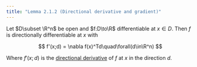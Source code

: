 ```yaml
---
title: "Lemma 2.1.2 (Directional derivative and gradient)"
---
```


Let $D\subset \R^n$ be open and $f:D\to\R$
differentiable at $x\in D$. Then $f$ is directionally differentiable
at $x$ with

$$
f'(x;d) = \nabla f(x)^Td\quad\forall(d\in\R^n)
$$

Where $f'(x;d)$ is the [directional
derivative](#nonlinear-optimization/directional-derivative) of $f$ at
$x$ in the direction $d$.
